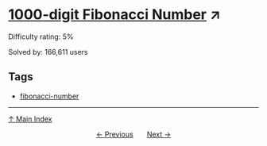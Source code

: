 # [$1000$-digit Fibonacci Number](https://projecteuler.net/problem=25) ↗️

Difficulty rating: 5%

Solved by: 166,611 users
## Tags

- [fibonacci-number](../tags/fibonacci-number.md)



---

[↑ Main Index](../README.md)


<div align=center><a href='24.md'>← Previous</a> &nbsp;&nbsp; &nbsp;&nbsp;  <a href='26.md'>Next →</a></div>
